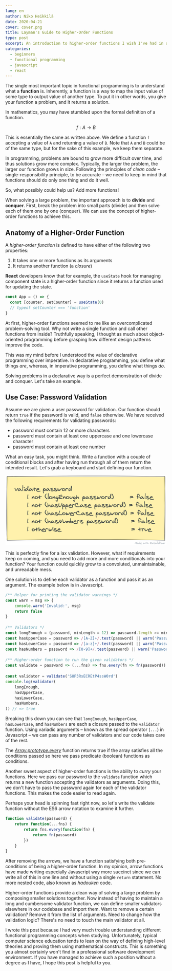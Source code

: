 ```yaml
---
lang: en
author: Niko Heikkilä
date: 2020-04-21
cover: cover.png
title: Layman's Guide to Higher-Order Functions
type: post
excerpt: An introduction to higher-order functions I wish I've had in school.
categories:
  - beginners
  - functional programming
  - javascript
  - react
---
```


The single most important topic in functional programming is to understand what a **function** is. Inherently, a function is a way to map the input value of some type to output value of another type. To put it in other words, you give your function a problem, and it returns a solution.

In mathematics, you may have stumbled upon the formal definition of a function.

$$f: A \to B$$

This is essentially the same as written above. We define a function `f` accepting a value of `A` and returning a value of `B`. Note that `A` and `B` could be of the same type, but for the sake of this example, we keep them separate.

In programming, problems are bound to grow more difficult over time, and thus solutions grow more complex. Typically, the larger the problem, the larger our function grows in size. Following the principles of _clean code_ – single-responsibility principle, to be accurate – we need to keep in mind that functions should do only one thing and do it well.

So, what possibly could help us? Add more functions!

When solving a large problem, the important approach is to **divide** and **conquer**. First, break the problem into small parts (divide) and then solve each of them one by one (conquer). We can use the concept of higher-order functions to achieve this.

## Anatomy of a Higher-Order Function

A _higher-order function_ is defined to have either of the following two properties:

1. It takes one or more functions as its arguments
2. It returns another function (a _closure_)

**React** developers know that for example, the `useState` hook for managing component state is a higher-order function since it returns a function used for updating the state.

```js
const App = () => {
  const [counter, setCounter] = useState(0)
  // typeof setCounter === 'function'
}
```

At first, higher-order functions seemed to me like an overcomplicated problem-solving tool. Why not write a single function and call other functions from inside? Truthfully speaking, I thought as much about object-oriented programming before grasping how different design patterns improve the code.

This was my mind before I understood the value of declarative programming over imperative. In declarative programming, you define what things _are_, whereas, in imperative programming, you define what things _do_.

Solving problems in a declarative way is a perfect demonstration of divide and conquer. Let's take an example.

## Use Case: Password Validation

Assume we are given a user password for validation. Our function should return `true` if the password is valid, and `false` otherwise. We have received the following requirements for validating passwords:

- password must contain 12 or more characters
- password must contain at least one uppercase and one lowercase character
- password must contain at least one number

What an easy task, you might think. Write a function with a couple of conditional blocks and after having run through all of them return the intended result. Let's grab a keyboard and start defining our function.

![Pseudo-code for the Validator](validator.png)

This is perfectly fine for a lax validation. However, what if requirements keep on coming, and you need to add more and more conditionals into your function? Your function could quickly grow to a convoluted, unmaintainable, and unreadable mess.

One solution is to define each validator as a function and pass it as an argument. The example below is in Javascript.

```js
/** Helper for printing the validator warnings */
const warn = msg => {
    console.warn('Invalid:', msg)
    return false
}

/** Validators */
const longEnough = (password, minLength = 12) => password.length >= minLength || warn(`Password should contain ${minLength} or more characters.`)
const hasUpperCase = password => /[A-Z]+/.test(password) || warn('Password should have at least one uppercase letter.')
const hasLowerCase = password => /[a-z]+/.test(password) || warn('Password should have at least one lowercase letter.')
const hasNumbers = password => /[0-9]+/.test(password) || warn('Password should have at least one number.')

/** Higher-order function to run the given validators */
const validate = password => (...fns) => fns.every(fn => fn(password))

const validator = validate('SUP3RsECREtP4ssW0rd')
console.log(validator(
    longEnough,
    hasUpperCase,
    hasLowerCase,
    hasNumbers,
)) // => true
```

Breaking this down you can see that `longEnough`, `hasUpperCase`, `hasLowerCase`, and `hasNumbers` are each a closure passed to the `validator` function. Using variadic arguments – known as the spread operator (`...`) in Javascript – we can pass any number of validators and our code takes care of the rest.

The [_Array.prototype.every_](https://developer.mozilla.org/en-US/docs/Web/JavaScript/Reference/Global_Objects/Array/every) function returns true if the array satisfies all the conditions passed so here we pass predicate (boolean) functions as conditions.

Another sweet aspect of higher-order functions is the ability to _curry_ your functions. Here we pass our password to the `validate` function which returns a new function accepting the validators as arguments. Doing this, we don't have to pass the password again for each of the validator functions. This makes the code easier to read again.

Perhaps your head is spinning fast right now, so let's write the validate function without the ES6 arrow notation to examine it further.

```js
function validate(password) {
    return function(...fns) {
        return fns.every(function(fn) {
            return fn(password)
        })
    }
}
```

After removing the arrows, we have a function satisfying both pre-conditions of being a higher-order function. In my opinion, arrow functions have made writing especially Javascript way more succinct since we can write all of this in one line and without using a single `return` statement. No more nested code, also known as _hadouken_ code.

Higher-order functions provide a clean way of solving a large problem by composing smaller solutions together. Now instead of having to maintain a long and cumbersome validator function, we can define smaller validators elsewhere in our codebase and import them. Want to remove a certain validation? Remove it from the list of arguments. Need to change how the validation logic? There's no need to touch the main validator at all.

I wrote this post because I had very much trouble understanding different functional programming concepts when studying. Unfortunately, typical computer science education tends to lean on the way of defining high-level theories and proving them using mathematical constructs. This is something you almost certainly won't find in a professional software development environment. If you have managed to achieve such a position without a degree as I have, I hope this post is helpful to you.
